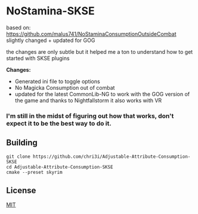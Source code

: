 # NoStamina-SKSE
based on: https://github.com/malus741/NoStaminaConsumptionOutsideCombat  slightly changed + updated for GOG

the changes are only subtle but it helped me a ton to understand how to get started with SKSE plugins

**Changes:**
- Generated ini file to toggle options
- No Magicka Consumption out of combat
- updated for the latest CommonLib-NG to work with the GOG version of the game and thanks to Nightfallstorm it also works with VR

### I'm still in the midst of figuring out how that works, don't expect it to be the best way to do it. 

## Building
```
git clone https://github.com/chri3i/Adjustable-Attribute-Consumption-SKSE
cd Adjustable-Attribute-Consumption-SKSE
cmake --preset skyrim
```

## License
[MIT](LICENSE)
